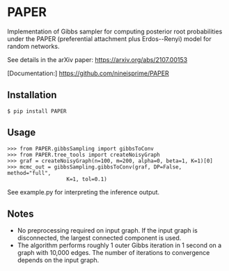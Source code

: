 PAPER
====

Implementation of Gibbs sampler for computing posterior root
probabilities under the PAPER (preferential attachment plus
Erdos--Renyi) model for random networks.

See details in the arXiv paper: https://arxiv.org/abs/2107.00153

[Documentation:] https://github.com/nineisprime/PAPER

Installation
-------------

	$ pip install PAPER


Usage
------

	>>> from PAPER.gibbsSampling import gibbsToConv
	>>> from PAPER.tree_tools import createNoisyGraph
	>>> graf = createNoisyGraph(n=100, m=200, alpha=0, beta=1, K=1)[0]
	>>> mcmc_out = gibbsSampling.gibbsToConv(graf, DP=False, method="full",
                       K=1, tol=0.1)
					   
See example.py for interpreting the inference output. 

Notes
------
* No preprocessing required on input graph. If the
  input graph is disconnected, the largest connected component is
  used.
* The algorithm
  performs roughly 1 outer Gibbs iteration in 1 second on a graph with
  10,000 edges. The number of iterations to convergence depends on the input graph.
